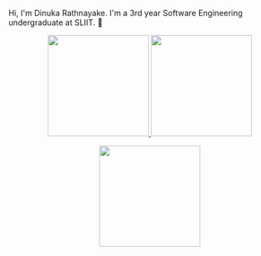 Hi, I'm Dinuka Rathnayake. I'm a 3rd year Software Engineering undergraduate at SLIIT. 👋

<p align="center">	
  <a href="https://github.com/sdinukarathnayake">
    <img height="180em" src="https://github-readme-stats-eight-theta.vercel.app/api?username=sdinukarathnayake&show_icons=true&theme=algolia&include_all_commits=true&count_private=true"/>
  </a>
  <a href="https://github.com/sdinukarathnayake">
    <img height="180em" src="https://github-readme-stats-eight-theta.vercel.app/api/top-langs/?username=sdinukarathnayake&layout=compact&langs_count=8&theme=algolia"/>
  </a>
</p>

<p align="center">
  <img height="180em" src="https://github-readme-streak-stats.herokuapp.com/?user=sdinukarathnayake&theme=dark&hide_border=true"/>
</p>



<!--
**sdinukarathnayake/sdinukarathnayake** is a ✨ _special_ ✨ repository because its `README.md` (this file) appears on your GitHub profile.

![Top Languages](https://github-readme-stats.vercel.app/api/top-langs/?username=sdinukarathnayake&layout=compact&langs_count=12)

![GitHub stats](https://github-readme-stats.vercel.app/api?username=sdinukarathnayake&show_icons=true)


Here are some ideas to get you started:

- 🔭 I’m currently working on ...
- 🌱 I’m currently learning ...
- 👯 I’m looking to collaborate on ...
- 🤔 I’m looking for help with ...
- 💬 Ask me about ...
- 📫 How to reach me: ...
- 😄 Pronouns: ...
- ⚡ Fun fact: 
-->
